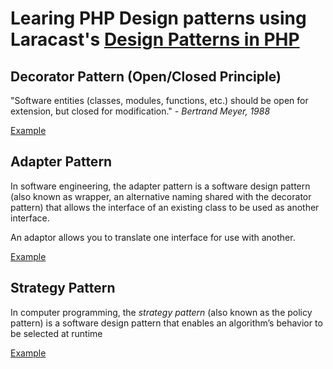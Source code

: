 # Learing PHP Design patterns using Laracast's [Design Patterns in PHP](https://laracasts.com/series/design-patterns-in-php/)

## Decorator Pattern (Open/Closed Principle)

"Software entities (classes, modules, functions, etc.) should be open for extension, but closed for modification." _- Bertrand Meyer, 1988_

[Example](./decorators.php)

## Adapter Pattern

In software engineering, the adapter pattern is a software design pattern (also known as wrapper, an alternative naming shared with the decorator pattern) that allows the interface of an existing class to be used as another interface.

An adaptor allows you to translate one interface for use with another.

[Example](./adapters)

## Strategy Pattern

In computer programming, the _strategy pattern_ (also known as the policy pattern) is a software design pattern that enables an algorithm’s behavior to be selected at runtime

[Example](./strategy)
